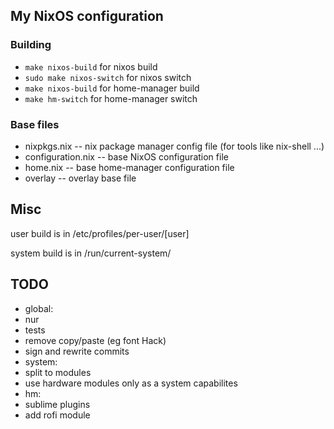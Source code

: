 ## My NixOS configuration

### Building

 - `make nixos-build` for nixos build
 - `sudo make nixos-switch` for nixos switch
 - `make nixos-build` for home-manager build
 - `make hm-switch` for home-manager switch

### Base files

 - nixpkgs.nix -- nix package manager config file (for tools like nix-shell ...)
 - configuration.nix -- base NixOS configuration file
 - home.nix -- base home-manager configuration file
 - overlay -- overlay base file

## Misc

user build is in /etc/profiles/per-user/[user]

system build is in /run/current-system/

## TODO

 - global:
  - nur
  - tests
  - remove copy/paste (eg font Hack)
  - sign and rewrite commits
 - system:
  - split to modules
  - use hardware modules only as a system capabilites
 - hm:
  - sublime plugins
  - add rofi module
